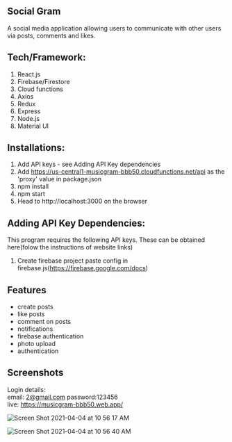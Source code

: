 ## Social Gram

A social media application allowing users to communicate with other users via posts, comments and likes.

## Tech/Framework:

1. React.js
2. Firebase/Firestore
3. Cloud functions
4. Axios
5. Redux
6. Express
7. Node.js
8. Material UI

## Installations:
1. Add API keys - see Adding API Key dependencies
2. Add https://us-central1-musicgram-bbb50.cloudfunctions.net/api as the 'proxy' value in package.json
3. npm install
4. npm start
5. Head to http://localhost:3000 on the browser

## Adding API Key Dependencies:
This program requires the following API keys. These can be obtained here(folow the instructions of website links)
1. Create firebase project paste config in firebase.js(https://firebase.google.com/docs)

## Features

- create posts
- like posts
- comment on posts
- notifications 
- firebase authentication
- photo upload
- authentication



## Screenshots
Login details:
</br>
email: 2@gmail.com
password:123456
</br>
live:  https://musicgram-bbb50.web.app/


![Screen Shot 2021-04-04 at 10 56 17 AM](https://user-images.githubusercontent.com/50201713/113517394-82c94a80-9534-11eb-9a33-2ad840f2dee4.png)

![Screen Shot 2021-04-04 at 10 56 40 AM](https://user-images.githubusercontent.com/50201713/113517396-85c43b00-9534-11eb-858a-921b16d2fb7e.png)


